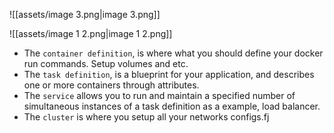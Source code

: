   

![[assets/image 3.png|image 3.png]]

![[assets/image 1 2.png|image 1 2.png]]

  

- The `container definition`, is where what you should define your docker run commands. Setup volumes and etc.
- The `task definition`, is a blueprint for your application, and describes one or more containers through attributes.
- The `service` allows you to run and maintain a specified number of simultaneous instances of a task definition as a example, load balancer.
- The `cluster` is where you setup all your networks configs.fj